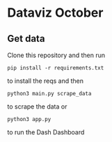 # Dataviz October

## Get data

Clone this repository and then run

```
pip install -r requirements.txt
```
to install the reqs and then
```
python3 main.py scrape_data
```
to scrape the data or
```
python3 app.py
```
to run the Dash Dashboard
